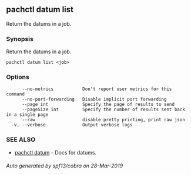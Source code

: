## pachctl datum list

Return the datums in a job.

### Synopsis


Return the datums in a job.

```
pachctl datum list <job>
```

### Options

```
      --no-metrics           Don't report user metrics for this command
      --no-port-forwarding   Disable implicit port forwarding
      --page int             Specify the page of results to send
      --pageSize int         Specify the number of results sent back in a single page
      --raw                  disable pretty printing, print raw json
  -v, --verbose              Output verbose logs
```

### SEE ALSO
* [pachctl datum](pachctl_datum.md)	 - Docs for datums.

###### Auto generated by spf13/cobra on 28-Mar-2019
